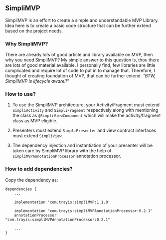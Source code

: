## SimpliMVP
SimpliMVP is an effort to create a simple and understandable MVP Library. Idea here is to create a basic code structure 
that can be further extend based on the project needs.

### Why SimpliMVP?
There are already lots of good article and library available on MVP, then why you need SimpliMVP?
My simple answer to this question is, thou there are lots of good material available. I personally find, few libraries are little complicated and require lot of code to put in to manage that.
Therefore, I thought of creating foundation of MVP, that can be further extend. *"BTW, SimpliMVP is lifecycle aware!!"*

### How to use?
1. To use the SimpliMVP architecture, your Activity/Fragment must extend ```SimpliActivity``` and ```SimpliFragment``` respectively along with mentioning the class as ```@SimpliViewComponent``` which will make the activity/fragment class as MVP eligible.

2. Presenters must extend ```SimpliPresenter``` and view contract interfaces must extend ```SimpliView```.

3. The dependency injection and instantiation of your presenter will be taken care by SimpliMVP library with the help of ```simpliMVPAnnotationProcessor``` annotation processor.

### How to add dependencies?
Copy the dependency as:

```
dependencies {
    ...
    
    implementation 'com.trayis:simpliMVP:1.1.0'

    implementation "com.trayis:simpliMVPAnnotationProcessor:0.2.1"
    annotationProcessor "com.trayis:simpliMVPAnnotationProcessor:0.2.1"
    
    ...
}
```
